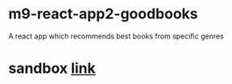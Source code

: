 # m9-react-app2-goodbooks
 A react app which recommends best books from specific genres

# sandbox [link](https://codesandbox.io/s/m9-goodbooks-znbrf)
